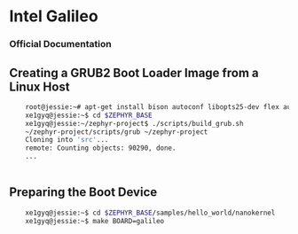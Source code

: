 Intel Galileo
==

### Official Documentation

## Creating a GRUB2 Boot Loader Image from a Linux Host

```sh
    root@jessie:~# apt-get install bison autoconf libopts25-dev flex automake
    xe1gyq@jessie:~$ cd $ZEPHYR_BASE
    xe1gyq@jessie:~/zephyr-project$ ./scripts/build_grub.sh
    ~/zephyr-project/scripts/grub ~/zephyr-project
    Cloning into 'src'...
    remote: Counting objects: 90290, done.
    ...
    
```

## Preparing the Boot Device

```sh
    xe1gyq@jessie:~$ cd $ZEPHYR_BASE/samples/hello_world/nanokernel
    xe1gyq@jessie:~$ make BOARD=galileo
    
```